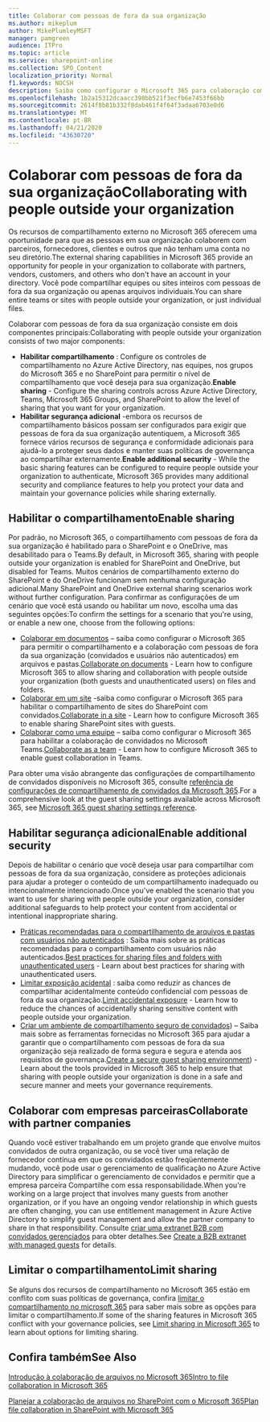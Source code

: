```yaml
---
title: Colaborar com pessoas de fora da sua organização
ms.author: mikeplum
author: MikePlumleyMSFT
manager: pamgreen
audience: ITPro
ms.topic: article
ms.service: sharepoint-online
ms.collection: SPO_Content
localization_priority: Normal
f1.keywords: NOCSH
description: Saiba como configurar o Microsoft 365 para colaboração com pessoas de fora da sua organização.
ms.openlocfilehash: 1b2a15312dcaacc398bb521f3ecfb6e7453f66bb
ms.sourcegitcommit: 2614f8b81b332f8dab461f4f64f3adaa6703e0d6
ms.translationtype: MT
ms.contentlocale: pt-BR
ms.lasthandoff: 04/21/2020
ms.locfileid: "43630720"
---
```

# <a name="collaborating-with-people-outside-your-organization"></a><span data-ttu-id="ce21e-103">Colaborar com pessoas de fora da sua organização</span><span class="sxs-lookup"><span data-stu-id="ce21e-103">Collaborating with people outside your organization</span></span>

<span data-ttu-id="ce21e-104">Os recursos de compartilhamento externo no Microsoft 365 oferecem uma oportunidade para que as pessoas em sua organização colaborem com parceiros, fornecedores, clientes e outros que não tenham uma conta no seu diretório.</span><span class="sxs-lookup"><span data-stu-id="ce21e-104">The external sharing capabilities in Microsoft 365 provide an opportunity for people in your organization to collaborate with partners, vendors, customers, and others who don't have an account in your directory.</span></span> <span data-ttu-id="ce21e-105">Você pode compartilhar equipes ou sites inteiros com pessoas de fora da sua organização ou apenas arquivos individuais.</span><span class="sxs-lookup"><span data-stu-id="ce21e-105">You can share entire teams or sites with people outside your organization, or just individual files.</span></span>

<span data-ttu-id="ce21e-106">Colaborar com pessoas de fora da sua organização consiste em dois componentes principais:</span><span class="sxs-lookup"><span data-stu-id="ce21e-106">Collaborating with people outside your organization consists of two major components:</span></span>

- <span data-ttu-id="ce21e-107">**Habilitar compartilhamento** : Configure os controles de compartilhamento no Azure Active Directory, nas equipes, nos grupos do Microsoft 365 e no SharePoint para permitir o nível de compartilhamento que você deseja para sua organização.</span><span class="sxs-lookup"><span data-stu-id="ce21e-107">**Enable sharing** - Configure the sharing controls across Azure Active Directory, Teams, Microsoft 365 Groups, and SharePoint to allow the level of sharing that you want for your organization.</span></span>
- <span data-ttu-id="ce21e-108">**Habilitar segurança adicional** -embora os recursos de compartilhamento básicos possam ser configurados para exigir que pessoas de fora da sua organização autentiquem, a Microsoft 365 fornece vários recursos de segurança e conformidade adicionais para ajudá-lo a proteger seus dados e manter suas políticas de governança ao compartilhar externamente.</span><span class="sxs-lookup"><span data-stu-id="ce21e-108">**Enable additional security** - While the basic sharing features can be configured to require people outside your organization to authenticate, Microsoft 365 provides many additional security and compliance features to help you protect your data and maintain your governance policies while sharing externally.</span></span>

## <a name="enable-sharing"></a><span data-ttu-id="ce21e-109">Habilitar o compartilhamento</span><span class="sxs-lookup"><span data-stu-id="ce21e-109">Enable sharing</span></span>

<span data-ttu-id="ce21e-110">Por padrão, no Microsoft 365, o compartilhamento com pessoas de fora da sua organização é habilitado para o SharePoint e o OneDrive, mas desabilitado para o Teams.</span><span class="sxs-lookup"><span data-stu-id="ce21e-110">By default, in Microsoft 365, sharing with people outside your organization is enabled for SharePoint and OneDrive, but disabled for Teams.</span></span> <span data-ttu-id="ce21e-111">Muitos cenários de compartilhamento externo do SharePoint e do OneDrive funcionam sem nenhuma configuração adicional.</span><span class="sxs-lookup"><span data-stu-id="ce21e-111">Many SharePoint and OneDrive external sharing scenarios work without further configuration.</span></span> <span data-ttu-id="ce21e-112">Para confirmar as configurações de um cenário que você está usando ou habilitar um novo, escolha uma das seguintes opções:</span><span class="sxs-lookup"><span data-stu-id="ce21e-112">To confirm the settings for a scenario that you're using, or enable a new one, choose from the following options:</span></span>

- <span data-ttu-id="ce21e-113">[Colaborar em documentos](collaborate-on-documents.md) – saiba como configurar o Microsoft 365 para permitir o compartilhamento e a colaboração com pessoas de fora da sua organização (convidados e usuários não autenticados) em arquivos e pastas.</span><span class="sxs-lookup"><span data-stu-id="ce21e-113">[Collaborate on documents](collaborate-on-documents.md) - Learn how to configure Microsoft 365 to allow sharing and collaboration with people outside your organization (both guests and unauthenticated users) on files and folders.</span></span>
- <span data-ttu-id="ce21e-114">[Colaborar em um site](collaborate-in-site.md) -saiba como configurar o Microsoft 365 para habilitar o compartilhamento de sites do SharePoint com convidados.</span><span class="sxs-lookup"><span data-stu-id="ce21e-114">[Collaborate in a site](collaborate-in-site.md) - Learn how to configure Microsoft 365 to enable sharing SharePoint sites with guests.</span></span>
- <span data-ttu-id="ce21e-115">[Colaborar como uma equipe](collaborate-as-team.md) – saiba como configurar o Microsoft 365 para habilitar a colaboração de convidados no Microsoft Teams.</span><span class="sxs-lookup"><span data-stu-id="ce21e-115">[Collaborate as a team](collaborate-as-team.md) - Learn how to configure Microsoft 365 to enable guest collaboration in Teams.</span></span>

<span data-ttu-id="ce21e-116">Para obter uma visão abrangente das configurações de compartilhamento de convidados disponíveis no Microsoft 365, consulte [referência de configurações de compartilhamento de convidados da Microsoft 365](microsoft-365-guest-settings.md).</span><span class="sxs-lookup"><span data-stu-id="ce21e-116">For a comprehensive look at the guest sharing settings available across Microsoft 365, see [Microsoft 365 guest sharing settings reference](microsoft-365-guest-settings.md).</span></span>

## <a name="enable-additional-security"></a><span data-ttu-id="ce21e-117">Habilitar segurança adicional</span><span class="sxs-lookup"><span data-stu-id="ce21e-117">Enable additional security</span></span>

<span data-ttu-id="ce21e-118">Depois de habilitar o cenário que você deseja usar para compartilhar com pessoas de fora da sua organização, considere as proteções adicionais para ajudar a proteger o conteúdo de um compartilhamento inadequado ou intencionalmente intencionado.</span><span class="sxs-lookup"><span data-stu-id="ce21e-118">Once you've enabled the scenario that you want to use for sharing with people outside your organization, consider additional safeguards to help protect your content from accidental or intentional inappropriate sharing.</span></span>

- <span data-ttu-id="ce21e-119">[Práticas recomendadas para o compartilhamento de arquivos e pastas com usuários não autenticados](best-practices-anonymous-sharing.md) : Saiba mais sobre as práticas recomendadas para o compartilhamento com usuários não autenticados.</span><span class="sxs-lookup"><span data-stu-id="ce21e-119">[Best practices for sharing files and folders with unauthenticated users](best-practices-anonymous-sharing.md) - Learn about best practices for sharing with unauthenticated users.</span></span>
- <span data-ttu-id="ce21e-120">[Limitar exposição acidental](share-limit-accidental-exposure.md) : saiba como reduzir as chances de compartilhar acidentalmente conteúdo confidencial com pessoas de fora da sua organização.</span><span class="sxs-lookup"><span data-stu-id="ce21e-120">[Limit accidental exposure](share-limit-accidental-exposure.md) - Learn how to reduce the chances of accidentally sharing sensitive content with people outside your organization.</span></span>
- <span data-ttu-id="ce21e-121">[Criar um ambiente de compartilhamento seguro de convidados](create-secure-guest-sharing-environment.md)) – Saiba mais sobre as ferramentas fornecidas no Microsoft 365 para ajudar a garantir que o compartilhamento com pessoas de fora da sua organização seja realizado de forma segura e segura e atenda aos requisitos de governança.</span><span class="sxs-lookup"><span data-stu-id="ce21e-121">[Create a secure guest sharing environment](create-secure-guest-sharing-environment.md)) - Learn about the tools provided in Microsoft 365 to help ensure that sharing with people outside your organization is done in a safe and secure manner and meets your governance requirements.</span></span>

## <a name="collaborate-with-partner-companies"></a><span data-ttu-id="ce21e-122">Colaborar com empresas parceiras</span><span class="sxs-lookup"><span data-stu-id="ce21e-122">Collaborate with partner companies</span></span>

<span data-ttu-id="ce21e-123">Quando você estiver trabalhando em um projeto grande que envolve muitos convidados de outra organização, ou se você tiver uma relação de fornecedor contínua em que os convidados estão freqüentemente mudando, você pode usar o gerenciamento de qualificação no Azure Active Directory para simplificar o gerenciamento de convidados e permitir que a empresa parceira Compartilhe com essa responsabilidade.</span><span class="sxs-lookup"><span data-stu-id="ce21e-123">When you're working on a large project that involves many guests from another organization, or if you have an ongoing vendor relationship in which guests are often changing, you can use entitlement management in Azure Active Directory to simplify guest management and allow the partner company to share in that responsibility.</span></span> <span data-ttu-id="ce21e-124">Consulte [criar uma extranet B2B com convidados gerenciados](b2b-extranet.md) para obter detalhes.</span><span class="sxs-lookup"><span data-stu-id="ce21e-124">See [Create a B2B extranet with managed guests](b2b-extranet.md) for details.</span></span>

## <a name="limit-sharing"></a><span data-ttu-id="ce21e-125">Limitar o compartilhamento</span><span class="sxs-lookup"><span data-stu-id="ce21e-125">Limit sharing</span></span>

<span data-ttu-id="ce21e-126">Se alguns dos recursos de compartilhamento no Microsoft 365 estão em conflito com suas políticas de governança, confira [limitar o compartilhamento no microsoft 365](microsoft-365-limit-sharing.md) para saber mais sobre as opções para limitar o compartilhamento.</span><span class="sxs-lookup"><span data-stu-id="ce21e-126">If some of the sharing features in Microsoft 365 conflict with your governance policies, see [Limit sharing in Microsoft 365](microsoft-365-limit-sharing.md) to learn about options for limiting sharing.</span></span>

## <a name="see-also"></a><span data-ttu-id="ce21e-127">Confira também</span><span class="sxs-lookup"><span data-stu-id="ce21e-127">See Also</span></span>

[<span data-ttu-id="ce21e-128">Introdução à colaboração de arquivos no Microsoft 365</span><span class="sxs-lookup"><span data-stu-id="ce21e-128">Intro to file collaboration in Microsoft 365</span></span>](https://docs.microsoft.com/sharepoint/intro-to-file-collaboration)

[<span data-ttu-id="ce21e-129">Planejar a colaboração de arquivos no SharePoint com o Microsoft 365</span><span class="sxs-lookup"><span data-stu-id="ce21e-129">Plan file collaboration in SharePoint with Microsoft 365</span></span>](https://docs.microsoft.com/sharepoint/deploy-file-collaboration)
